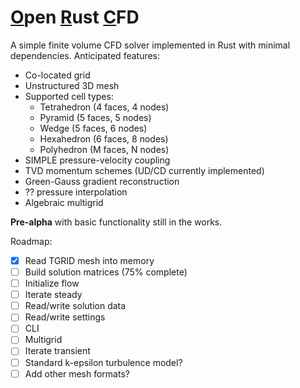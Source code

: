 # <ins>O</ins>pen <ins>R</ins>ust <ins>C</ins>FD

A simple finite volume CFD solver implemented in Rust with minimal dependencies. Anticipated features:
- Co-located grid
- Unstructured 3D mesh
- Supported cell types:
  - Tetrahedron (4 faces, 4 nodes)
  - Pyramid (5 faces, 5 nodes)
  - Wedge (5 faces, 6 nodes)
  - Hexahedron (6 faces, 8 nodes)
  - Polyhedron (M faces, N nodes)
- SIMPLE pressure-velocity coupling
- TVD momentum schemes (UD/CD currently implemented)
- Green-Gauss gradient reconstruction
- ?? pressure interpolation
- Algebraic multigrid

**Pre-alpha** with basic functionality still in the works.

Roadmap:
- [X] Read TGRID mesh into memory
- [ ] Build solution matrices (75% complete)
- [ ] Initialize flow
- [ ] Iterate steady
- [ ] Read/write solution data
- [ ] Read/write settings
- [ ] CLI
- [ ] Multigrid
- [ ] Iterate transient
- [ ] Standard k-epsilon turbulence model?
- [ ] Add other mesh formats?
